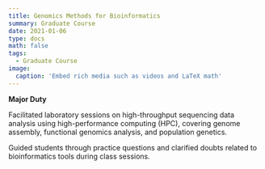 ```yaml
---
title: Genomics Methods for Bioinformatics
summary: Graduate Course
date: 2021-01-06
type: docs
math: false
tags:
  - Graduate Course
image:
  caption: 'Embed rich media such as videos and LaTeX math'
---
```



**Major Duty**

Facilitated laboratory sessions on high-throughput sequencing data analysis using high-performance computing (HPC), covering genome assembly, functional genomics analysis, and population genetics.

Guided students through practice questions and clarified doubts related to bioinformatics tools during class sessions. 


